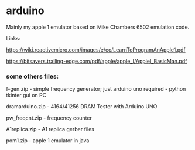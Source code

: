 # arduino

Mainly my apple 1 emulator based on Mike Chambers 6502 emulation code.

Links:

https://wiki.reactivemicro.com/images/e/ec/LearnToProgramAnApple1.pdf

https://bitsavers.trailing-edge.com/pdf/apple/apple_I/AppleI_BasicMan.pdf


### some others files:

f-gen.zip - simple frequency generator; just arduino uno required - python tkinter gui on PC

dramarduino.zip - 4164/41256 DRAM Tester with Arduino UNO

pw_freqcnt.zip - frequency counter

A1replica.zip - A1 replica gerber files

pom1.zip - apple 1 emulator in java

